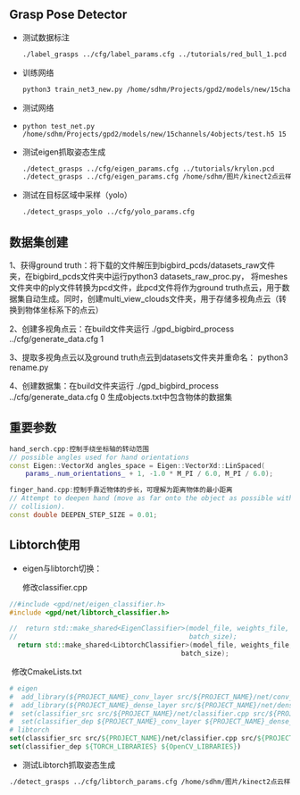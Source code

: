 ## Grasp Pose Detector

- 测试数据标注

  ```bash
  ./label_grasps ../cfg/label_params.cfg ../tutorials/red_bull_1.pcd ../tutorials/red_bull_gt.pcd
  ```

- 训练网络

  ```bash
  python3 train_net3_new.py /home/sdhm/Projects/gpd2/models/new/15channels/train.h5 /home/sdhm/Projects/gpd2/models/new/15channels/4objects/test.h5 15
  ```

- 测试网络

- ```
  python test_net.py /home/sdhm/Projects/gpd2/models/new/15channels/4objects/test.h5 15
  ```

- 测试eigen抓取姿态生成

  ```bash
  ./detect_grasps ../cfg/eigen_params.cfg ../tutorials/krylon.pcd
  ./detect_grasps ../cfg/eigen_params.cfg /home/sdhm/图片/kinect2点云样本/0004_cloud.pcd
  ```

- 测试在目标区域中采样（yolo）

  ```bash
  ./detect_grasps_yolo ../cfg/yolo_params.cfg
  ```


## 数据集创建

1、获得ground truth：将下载的文件解压到bigbird_pcds/datasets_raw文件夹，在bigbird_pcds文件夹中运行python3 datasets_raw_proc.py， 将meshes文件夹中的ply文件转换为pcd文件，此pcd文件将作为ground truth点云，用于数据集自动生成。同时，创建multi_view_clouds文件夹，用于存储多视角点云（转换到物体坐标系下的点云）

2、创建多视角点云：在build文件夹运行 ./gpd_bigbird_process ../cfg/generate_data.cfg 1

3、提取多视角点云以及ground truth点云到datasets文件夹并重命名： python3 rename.py

4、创建数据集：在build文件夹运行 ./gpd_bigbird_process ../cfg/generate_data.cfg 0  生成objects.txt中包含物体的数据集



## 重要参数

```c++
hand_serch.cpp:控制手绕坐标轴的转动范围
// possible angles used for hand orientations
const Eigen::VectorXd angles_space = Eigen::VectorXd::LinSpaced(
    params_.num_orientations_ + 1, -1.0 * M_PI / 6.0, M_PI / 6.0);
```

```c++
finger_hand.cpp:控制手靠近物体的步长，可理解为距离物体的最小距离
// Attempt to deepen hand (move as far onto the object as possible without
// collision).
const double DEEPEN_STEP_SIZE = 0.01;
```



## Libtorch使用

- eigen与libtorch切换：

  修改classifier.cpp

```C++
//#include <gpd/net/eigen_classifier.h>
#include <gpd/net/libtorch_classifier.h>

//  return std::make_shared<EigenClassifier>(model_file, weights_file, device,
//                                           batch_size);
  return std::make_shared<LibtorchClassifier>(model_file, weights_file, device,
                                           batch_size);
```

​	修改CmakeLists.txt

```cmake
# eigen
#  add_library(${PROJECT_NAME}_conv_layer src/${PROJECT_NAME}/net/conv_layer.cpp)
#  add_library(${PROJECT_NAME}_dense_layer src/${PROJECT_NAME}/net/dense_layer.cpp)
#  set(classifier_src src/${PROJECT_NAME}/net/classifier.cpp src/${PROJECT_NAME}/net/eigen_classifier.cpp)
#  set(classifier_dep ${PROJECT_NAME}_conv_layer ${PROJECT_NAME}_dense_layer ${OpenCV_LIBRARIES})
# libtorch
set(classifier_src src/${PROJECT_NAME}/net/classifier.cpp src/${PROJECT_NAME}/net/libtorch_classifier.cpp)
set(classifier_dep ${TORCH_LIBRARIES} ${OpenCV_LIBRARIES})
```



- 测试Libtorch抓取姿态生成

```bash
./detect_grasps ../cfg/libtorch_params.cfg /home/sdhm/图片/kinect2点云样本/0004_cloud.pcd
```

